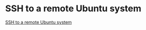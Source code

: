# SSH to a remote Ubuntu system
[SSH to a remote Ubuntu system](https://aiwithcloud.com/2022/09/16/ssh_to_a_remote_ubuntu_system/)